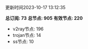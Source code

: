 更新时间2023-10-17 13:12:35

**总订阅: 73**
**总节点: 905**
**有效节点: 220**
- v2ray节点: 196
- trojan节点: 14
- ss节点: 10
